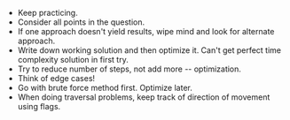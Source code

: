 * Keep practicing.
* Consider all points in the question.
* If one approach doesn't yield results, wipe mind and look for alternate approach.
* Write down working solution and then optimize it. Can't get perfect time complexity solution in first try.
* Try to reduce number of steps, not add more -- optimization.
* Think of edge cases!
* Go with brute force method first. Optimize later.
* When doing traversal problems, keep track of direction of movement using flags.